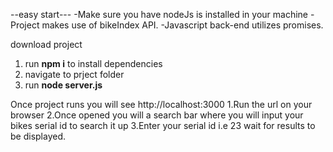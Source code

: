 --easy start---
-Make sure you have nodeJs is installed in your machine
-Project makes use of bikeIndex API.
-Javascript back-end utilizes promises.


download project
1. run **npm i** to install dependencies
2. navigate to prject folder
3. run **node server.js**

Once project runs you will see  http://localhost:3000
1.Run the url on your browser
2.Once opened you will a search bar where you will input your bikes serial id to search it up
3.Enter your serial id i.e 23 wait for results to be displayed.
